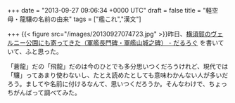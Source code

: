 
+++
date = "2013-09-27 09:06:34 +0000 UTC"
draft = false
title = "軽空母・龍驤の名前の由来"
tags = ["艦これ","漢文"]

+++
{{< figure src="/images/20130927074723.jpg"  >}}昨日、<a href="https://blog.daruyanagi.jp/entry/2013/09/26/092655">横須賀のヴェルニー公園にも寄ってきた（軍艦長門碑・軍艦山城之碑） - だるろぐ</a> を書いていて、ふと思った。<script>    window.twttr = (function(d, s, id) {        var js, fjs = d.getElementsByTagName(s)[0],            t = window.twttr || {};        if (d.getElementById(id)) return t;        js = d.createElement(s);        js.id = id;        js.src = "https://platform.twitter.com/widgets.js";        fjs.parentNode.insertBefore(js, fjs);        t._e = [];        t.ready = function(f) {            t._e.push(f);        };        return t;    }(document, "script", "twitter-wjs"));</script><script>    twttr.ready(function (twttr) {        var el = document.getElementsByClassName('twitter-syntax-tweet-id-383036715788558336');        for (var i=0;i<el.length;i++) {            if (!!el[i].getAttribute('data-is-tweet-loaded')){                continue;            }            el[i].setAttribute('data-is-tweet-loaded', '1');            twttr.widgets.createTweet('383036715788558336',el[i],{});        }    });</script><div class="twitter-syntax-tweet-id-383036715788558336"></div>「蒼龍」だの「飛龍」だのは今のひとでも多分思いつくだろうけれど、現代では「驤」ってあまり使わないし、たとえ読めたとしても意味わかんない人が多いだろう。ましてや名前に付けるなんて、思いつくだろうか。そんなわけで、ちょっちがんばって調べてみた。

